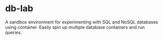 # db-lab
A sandbox environment for experimenting with SQL and NoSQL databases using container. Easily spin up multiple database containers and run queries.
